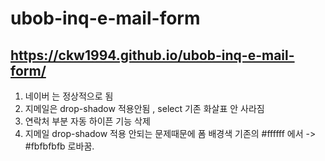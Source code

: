 # ubob-inq-e-mail-form
## https://ckw1994.github.io/ubob-inq-e-mail-form/
1. 네이버 는 정상적으로 됨
2. 지메일은 drop-shadow 적용안됨 , select 기존 화살표 안 사라짐
3. 연락처 부분 자동 하이픈 기능 삭제
4. 지메일 drop-shadow 적용 안되는 문제때문에 폼 배경색 기존의 #ffffff 에서 -> #fbfbfbfb 로바꿈.
